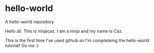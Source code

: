 # hello-world
A hello-world repository

Hello all. This is ninjacaz. I am a ninja and my name is Caz. 

This is the first time I've used github so I'm completeing the hello-world tutorial! Go me :)
